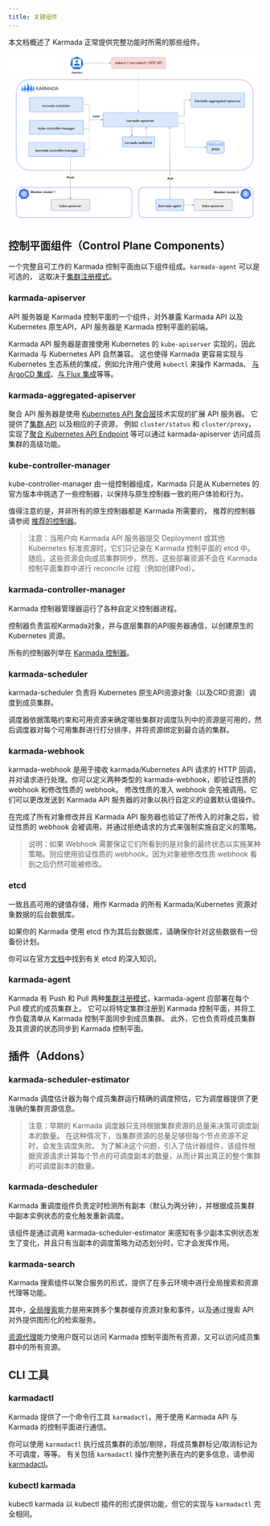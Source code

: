 ```yaml
---
title: 关键组件
---
```

本文档概述了 Karmada 正常提供完整功能时所需的那些组件。

![components](../resources/general/components.png)

## 控制平面组件（Control Plane Components）

一个完整且可工作的 Karmada 控制平面由以下组件组成。`karmada-agent` 可以是可选的，
这取决于[集群注册模式](../userguide/clustermanager/cluster-registration)。

### karmada-apiserver

API 服务器是 Karmada 控制平面的一个组件，对外暴露 Karmada API 以及 Kubernetes 原生API，API 服务器是 Karmada 控制平面的前端。

Karmada API 服务器是直接使用 Kubernetes 的 `kube-apiserver` 实现的，因此 Karmada 与 Kubernetes API 自然兼容。
这也使得 Karmada 更容易实现与 Kubernetes 生态系统的集成，例如允许用户使用 `kubectl` 来操作 Karmada、
[与 ArgoCD 集成](../userguide/cicd/working-with-argocd)、[与 Flux 集成](../userguide/cicd/working-with-flux)等等。

### karmada-aggregated-apiserver

聚合 API 服务器是使用 [Kubernetes API 聚合层](https://kubernetes.io/zh-cn/docs/concepts/extend-kubernetes/api-extension/apiserver-aggregation/)技术实现的扩展 API 服务器。
它提供了[集群 API](https://github.com/karmada-io/karmada/blob/master/pkg/apis/cluster/types.go) 以及相应的子资源，
例如 `cluster/status` 和 `cluster/proxy`，实现了[聚合 Kubernetes API Endpoint](../userguide/globalview/aggregated-api-endpoint) 等可以通过 karmada-apiserver 访问成员集群的高级功能。

### kube-controller-manager

kube-controller-manager 由一组控制器组成，Karmada 只是从 Kubernetes 的官方版本中挑选了一些控制器，以保持与原生控制器一致的用户体验和行为。

值得注意的是，并非所有的原生控制器都是 Karmada 所需要的，
推荐的控制器请参阅 [推荐的控制器](../administrator/configuration/configure-controllers#必需的控制器)。

> 注意：当用户向 Karmada API 服务器提交 Deployment 或其他 Kubernetes 标准资源时，它们只记录在 Karmada 控制平面的 etcd 中。
> 随后，这些资源会向成员集群同步。然而，这些部署资源不会在 Karmada 控制平面集群中进行 reconcile 过程（例如创建Pod）。

### karmada-controller-manager

Karmada 控制器管理器运行了各种自定义控制器进程。

控制器负责监视Karmada对象，并与底层集群的API服务器通信，以创建原生的 Kubernetes 资源。

所有的控制器列举在 [Karmada 控制器](../administrator/configuration/configure-controllers/#karmada-控制器)。

### karmada-scheduler

karmada-scheduler 负责将 Kubernetes 原生API资源对象（以及CRD资源）调度到成员集群。

调度器依据策略约束和可用资源来确定哪些集群对调度队列中的资源是可用的，然后调度器对每个可用集群进行打分排序，并将资源绑定到最合适的集群。

### karmada-webhook

karmada-webhook 是用于接收 karmada/Kubernetes API 请求的 HTTP 回调，并对请求进行处理。你可以定义两种类型的 karmada-webhook，即验证性质的 webhook 和修改性质的 webhook。
修改性质的准入 webhook 会先被调用。它们可以更改发送到 Karmada API 服务器的对象以执行自定义的设置默认值操作。

在完成了所有对象修改并且 Karmada API 服务器也验证了所传入的对象之后，验证性质的 webhook 会被调用，并通过拒绝请求的方式来强制实施自定义的策略。

> 说明：如果 Webhook 需要保证它们所看到的是对象的最终状态以实施某种策略。则应使用验证性质的 webhook，因为对象被修改性质 webhook 看到之后仍然可能被修改。

### etcd

一致且高可用的键值存储，用作 Karmada 的所有 Karmada/Kubernetes 资源对象数据的后台数据库。

如果你的 Karmada 使用 etcd 作为其后台数据库，请确保你针对这些数据有一份备份计划。

你可以在官方[文档](https://etcd.io/docs/)中找到有关 etcd 的深入知识。

### karmada-agent

Karmada 有 Push 和 Pull 两种[集群注册模式](../userguide/clustermanager/cluster-registration)，karmada-agent 应部署在每个 Pull 模式的成员集群上。
它可以将特定集群注册到 Karmada 控制平面，并将工作负载清单从 Karmada 控制平面同步到成员集群。 
此外，它也负责将成员集群及其资源的状态同步到 Karmada 控制平面。

## 插件（Addons）

### karmada-scheduler-estimator

Karmada 调度估计器为每个成员集群运行精确的调度预估，它为调度器提供了更准确的集群资源信息。

> 注意：早期的 Karmada 调度器只支持根据集群资源的总量来决策可调度副本的数量。
> 在这种情况下，当集群资源的总量足够但每个节点资源不足时，会发生调度失败。
> 为了解决这个问题，引入了估计器组件，该组件根据资源请求计算每个节点的可调度副本的数量，从而计算出真正的整个集群的可调度副本的数量。

### karmada-descheduler

Karmada 重调度组件负责定时检测所有副本（默认为两分钟），并根据成员集群中副本实例状态的变化触发重新调度。

该组件是通过调用 karmada-scheduler-estimator 来感知有多少副本实例状态发生了变化，并且只有当副本的调度策略为动态划分时，它才会发挥作用。

### karmada-search

Karmada 搜索组件以聚合服务的形式，提供了在多云环境中进行全局搜索和资源代理等功能。

其中，[全局搜索](../tutorials/karmada-search/)能力是用来跨多个集群缓存资源对象和事件，以及通过搜索 API 对外提供图形化的检索服务。

[资源代理](../userguide/globalview/proxy-global-resource/)能力使用户既可以访问 Karmada 控制平面所有资源，又可以访问成员集群中的所有资源。

## CLI 工具

### karmadactl

Karmada 提供了一个命令行工具 `karmadactl`，用于使用 Karmada API 与 Karmada 的控制平面进行通信。

你可以使用 `karmadactl` 执行成员集群的添加/剔除，将成员集群标记/取消标记为不可调度，等等。
有关包括 `karmadactl` 操作完整列表在内的更多信息，请参阅 [karmadactl](../reference/karmadactl/karmadactl-commands/karmadactl)。

### kubectl karmada

kubectl karmada 以 kubectl 插件的形式提供功能，但它的实现与 `karmadactl` 完全相同。
